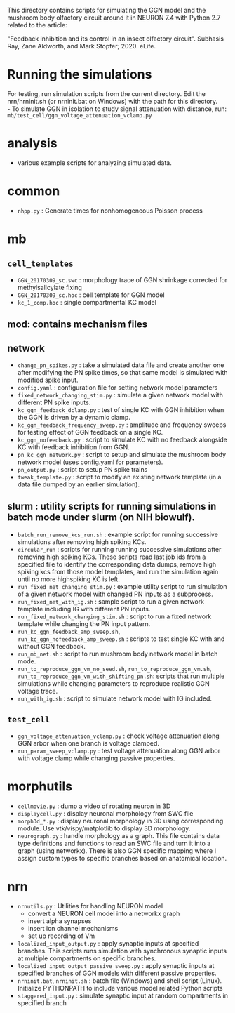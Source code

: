 This directory contains scripts for simulating the GGN model and the
mushroom body olfactory circuit around it in NEURON 7.4 with Python
2.7 related to the article:

"Feedback inhibition and its control in an insect olfactory circuit".
Subhasis Ray, Zane Aldworth, and Mark Stopfer; 2020. eLife.


# Running the simulations
  For testing, run simulation scripts from the current directory. Edit the nrn/nrninit.sh (or nrninit.bat on Windows) with the path for this directory.    
    - To simulate GGN in isolation to study signal attenuation with distance, run:
    `mb/test_cell/ggn_voltage_attenuation_vclamp.py`


# analysis

-   various example scripts for analyzing simulated data.



# common

-   `nhpp.py` : Generate times for nonhomogeneous Poisson process



# mb

## `cell_templates`
-   `GGN_20170309_sc.swc` : morphology trace of GGN shrinkage corrected for
	methylsalicylate fixing
-   `GGN_20170309_sc.hoc` : cell template for GGN model
-   `kc_1_comp.hoc` : single compartmental KC model



## mod: contains mechanism files

## network

-   `change_pn_spikes.py` : take a simulated data file and create
    another one after modifying the PN spike times, so that same model
    is simulated with modified spike input.
-   `config.yaml` : configuration file for setting network model
    parameters
-   `fixed_network_changing_stim.py` : simulate a given network model
    with different PN spike inputs.
-   `kc_ggn_feedback_dclamp.py` : test of single KC with GGN
    inhibition when the GGN is driven by a dynamic clamp.
-   `kc_ggn_feedback_frequency_sweep.py` : amplitude and frequency
    sweeps for testing effect of GGN feedback on a single KC.
-   `kc_ggn_nofeedback.py` : script to simulate KC with no feedback
    alongside KC with feedback inhibition from GGN.
-   `pn_kc_ggn_network.py` : script to setup and simulate the mushroom
    body network model (uses config.yaml for parameters).
-   `pn_output.py` : script to setup PN spike trains
-   `tweak_template.py` : script to modify an existing network
    template (in a data file dumped by an earlier simulation).



## slurm : utility scripts for running simulations in batch mode under slurm (on NIH biowulf).

-   `batch_run_remove_kcs_run.sh` : example script for running successive
    simulations after removing high spiking KCs.
-   `circular_run` : scripts for running running successive simulations
    after removing high spiking KCs. These scripts read last job ids
    from a specified file to identify the corresponding data dumps,
    remove high spiking kcs from those model templates, and run the
    simulation again until no more highspiking KC is left.
-   `run_fixed_net_changing_stim.py` : example utility script to run
    simulation of a given network model with changed PN inputs as a
    subprocess.
-   `run_fixed_net_with_ig.sh` : sample script to run a given network
    template including IG with different PN inputs.
-   `run_fixed_network_changing_stim.sh` : script to run a fixed network
    template while changing the PN input pattern.
-   `run_kc_ggn_feedback_amp_sweep.sh`,
    `run_kc_ggn_nofeedback_amp_sweep.sh` : scripts to test single KC with
    and without GGN feedback.
-   `run_mb_net.sh` : script to run mushroom body network model in batch mode.
-   `run_to_reproduce_ggn_vm_no_seed.sh`, `run_to_reproduce_ggn_vm.sh`,
    `run_to_reproduce_ggn_vm_with_shifting_pn.sh`: scripts that run
    multiple simulations while changing parameters to reproduce
    realistic GGN voltage trace.
-   `run_with_ig.sh` : script to simulate network model with IG
    included.



## `test_cell`

-   `ggn_voltage_attenuation_vclamp.py` : check voltage attenuation
    along GGN arbor when one branch is voltage clamped.
-   `run_param_sweep_vclamp.py` : test voltage attenuation along GGN
    arbor with voltage clamp while changing passive properties.



# morphutils

-   `cellmovie.py` : dump a video of rotating neuron in 3D
-   `displaycell.py` : display neuronal morphology from SWC file
-   `morph3d_*.py` : display neuronal morphology in 3D using
    corresponding module.  Use vtk/vispy/matplotlib to display 3D
    morphology.
-   `neurograph.py` : handle morphology as a graph.  This file contains
    data type definitions and functions to read an SWC file and turn
    it into a graph (using networkx).  There is also GGN specific
    mapping where I assign custom types to specific branches based on
    anatomical location.



# nrn

-   `nrnutils.py` : Utilities for handling NEURON model
    -   convert a NEURON cell model into a networkx graph
    -   insert alpha synapses
    -   insert ion channel mechanisms
    -   set up recording of Vm
-   `localized_input_output.py` : apply synaptic inputs at specified
    branches.  This scripts runs simulation with synchronous synaptic
    inputs at multiple compartments on specific branches.
-   `localized_input_output_passive_sweep.py` : apply synaptic inputs at
    specified branches of GGN models with different passive
    properties.
-   `nrninit.bat`, `nrninit.sh` : batch file (Windows) and shell script
    (Linux).  Initialize PYTHONPATH to include various model related
    Python scripts
-   `staggered_input.py` : simulate synaptic input at random
    compartments in specified branch
